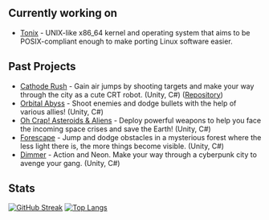 ## Currently working on
- [Tonix](https://github.com/Kyota-exe/Tonix) - UNIX-like x86_64 kernel and operating system that aims to be POSIX-compliant enough to make porting Linux software easier.

## Past Projects
- [Cathode Rush](https://kyotaexe.itch.io/cathode-rush) - Gain air jumps by shooting targets and make your way through the city as a cute CRT robot. (Unity, C#) ([Repository](https://github.com/Kyota-exe/Cathode-Rush))
- [Orbital Abyss](https://kyotaexe.itch.io/orbital-abyss) - Shoot enemies and dodge bullets with the help of various allies! (Unity, C#)
- [Oh Crap! Asteroids & Aliens](https://kyotaexe.itch.io/oh-crap) - Deploy powerful weapons to help you face the incoming space crises and save the Earth! (Unity, C#)
- [Forescape](https://kyotaexe.itch.io/forescape) - Jump and dodge obstacles in a mysterious forest where the less light there is, the more things become visible. (Unity, C#)
- [Dimmer](https://kyotaexe.itch.io/dimmer) - Action and Neon. Make your way through a cyberpunk city to avenge your gang. (Unity, C#)

## Stats
[![GitHub Streak](http://github-readme-streak-stats.herokuapp.com?user=Kyota-exe&theme=dark&date_format=M%20j%5B%2C%20Y%5D)](https://git.io/streak-stats)
[![Top Langs](https://github-readme-stats.vercel.app/api/top-langs/?username=Kyota-exe&layout=compact&theme=dark&hide=makefile&langs_count=4)](https://github.com/anuraghazra/github-readme-stats)

<!--
**Kyota-exe/Kyota-exe** is a ✨ _special_ ✨ repository because its `README.md` (this file) appears on your GitHub profile.

Here are some ideas to get you started:

- 🔭 I’m currently working on ...
- 🌱 I’m currently learning ...
- 👯 I’m looking to collaborate on ...
- 🤔 I’m looking for help with ...
- 💬 Ask me about ...
- 📫 How to reach me: ...
- 😄 Pronouns: ...
- ⚡ Fun fact: ...
-->
